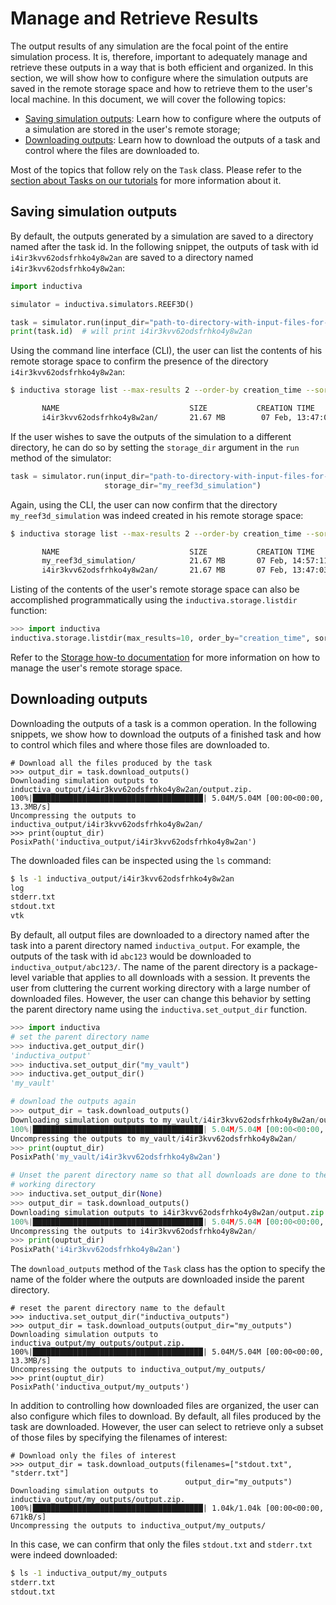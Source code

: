 # Manage and Retrieve Results

The output results of any simulation are the focal point of the entire simulation
process. It is, therefore, important to adequately manage and retrieve these
outputs in a way that is both efficient and organized. In this section, we will
show how to configure where the simulation outputs are saved in the remote storage
space and how to retrieve them to the user's local machine. In this document, we
will cover the following topics:
 * [Saving simulation outputs](#saving-simulation-outputs): Learn how to configure
   where the outputs of a simulation are stored in the user's remote storage;
 * [Downloading outputs](#downloading-outputs): Learn how to download the outputs
   of a task and control where the files are downloaded to.

Most of the topics that follow rely on the `Task` class. Please refer to the
[section about Tasks on our tutorials](https://tutorials.inductiva.ai/intro_to_api/tasks.html)
for more information about it.

## Saving simulation outputs

By default, the outputs generated by a simulation are saved to a directory named
after the task id. In the following snippet, the outputs of task with id
`i4ir3kvv62odsfrhko4y8w2an` are saved to a directory named
`i4ir3kvv62odsfrhko4y8w2an`:

```python
import inductiva

simulator = inductiva.simulators.REEF3D()

task = simulator.run(input_dir="path-to-directory-with-input-files-for-reef3d")
print(task.id)  # will print i4ir3kvv62odsfrhko4y8w2an
```

Using the command line interface (CLI), the user can list the contents of his remote
storage space to confirm the presence of the directory `i4ir3kvv62odsfrhko4y8w2an`:

```bash
$ inductiva storage list --max-results 2 --order-by creation_time --sort-order desc

       NAME                             SIZE           CREATION TIME
       i4ir3kvv62odsfrhko4y8w2an/       21.67 MB        07 Feb, 13:47:03

```

If the user wishes to save the outputs of the simulation to a different directory,
he can do so by setting the `storage_dir` argument in the `run` method of the
simulator:

```python
task = simulator.run(input_dir="path-to-directory-with-input-files-for-reef3d"
                     storage_dir="my_reef3d_simulation")
```

Again, using the CLI, the user can now confirm that the directory
`my_reef3d_simulation` was indeed created in his remote storage space:

```bash
$ inductiva storage list --max-results 2 --order-by creation_time --sort-order desc

       NAME                             SIZE           CREATION TIME
       my_reef3d_simulation/            21.67 MB       07 Feb, 14:57:11
       i4ir3kvv62odsfrhko4y8w2an/       21.67 MB       07 Feb, 13:47:03

```

Listing of the contents of the user's remote storage space can also be
accomplished programmatically using the `inductiva.storage.listdir` function:

```python
>>> import inductiva
inductiva.storage.listdir(max_results=10, order_by="creation_time", sort_order="desc")
```

Refer to the [Storage how-to documentation](manage-remote-storage.md) for more information
on how to manage the user's remote storage space.


## Downloading outputs

Downloading the outputs of a task is a common operation. In the following
snippets, we show how to download the outputs of a finished task and how to
control which files and where those files are downloaded to.

```console
# Download all the files produced by the task
>>> output_dir = task.download_outputs()
Downloading simulation outputs to inductiva_output/i4ir3kvv62odsfrhko4y8w2an/output.zip.
100%|██████████████████████████████████████| 5.04M/5.04M [00:00<00:00, 13.3MB/s]
Uncompressing the outputs to inductiva_output/i4ir3kvv62odsfrhko4y8w2an/
>>> print(ouptut_dir)
PosixPath('inductiva_output/i4ir3kvv62odsfrhko4y8w2an')
```

The downloaded files can be inspected using the `ls` command:

```bash
$ ls -1 inductiva_output/i4ir3kvv62odsfrhko4y8w2an
log
stderr.txt
stdout.txt
vtk
```

By default, all output files are downloaded to a directory named after the task
into a parent directory named `inductiva_output`. For example, the outputs
of the task with id `abc123` would be downloaded to `inductiva_output/abc123/`.
The name of the parent directory is a package-level variable that applies to all
downloads with a session. It prevents the user from cluttering the current
working directory with a large number of downloaded files. However, the user can
change this behavior by setting the parent directory name using the
`inductiva.set_output_dir` function.

```python
>>> import inductiva
# set the parent directory name
>>> inductiva.get_output_dir()
'inductiva_output'
>>> inductiva.set_output_dir("my_vault")
>>> inductiva.get_output_dir()
'my_vault'

# download the outputs again
>>> output_dir = task.download_outputs()
Downloading simulation outputs to my_vault/i4ir3kvv62odsfrhko4y8w2an/output.zip.
100%|██████████████████████████████████████| 5.04M/5.04M [00:00<00:00, 13.3MB/s]
Uncompressing the outputs to my_vault/i4ir3kvv62odsfrhko4y8w2an/
>>> print(ouptut_dir)
PosixPath('my_vault/i4ir3kvv62odsfrhko4y8w2an')

# Unset the parent directory name so that all downloads are done to the current
# working directory
>>> inductiva.set_output_dir(None)
>>> output_dir = task.download_outputs()
Downloading simulation outputs to i4ir3kvv62odsfrhko4y8w2an/output.zip.
100%|██████████████████████████████████████| 5.04M/5.04M [00:00<00:00, 13.3MB/s]
Uncompressing the outputs to i4ir3kvv62odsfrhko4y8w2an/
>>> print(ouptut_dir)
PosixPath('i4ir3kvv62odsfrhko4y8w2an')
```

The `download_outputs` method of the `Task` class has the option to specify the
name of the folder where the outputs are downloaded inside the parent directory.

```console
# reset the parent directory name to the default
>>> inductiva.set_output_dir("inductiva_outputs")
>>> output_dir = task.download_outputs(output_dir="my_outputs")
Downloading simulation outputs to inductiva_output/my_outputs/output.zip.
100%|██████████████████████████████████████| 5.04M/5.04M [00:00<00:00, 13.3MB/s]
Uncompressing the outputs to inductiva_output/my_outputs/
>>> print(ouptut_dir)
PosixPath('inductiva_output/my_outputs')
```

In addition to controlling how downloaded files are organized, the user can also
configure which files to download. By default, all files produced by the task are
downloaded. However, the user can select to retrieve only a subset of those files
by specifying the filenames of interest:

```console
# Download only the files of interest
>>> output_dir = task.download_outputs(filenames=["stdout.txt", "stderr.txt"]
                                       output_dir="my_outputs")
Downloading simulation outputs to inductiva_output/my_outputs/output.zip.
100%|██████████████████████████████████████| 1.04k/1.04k [00:00<00:00, 671kB/s]
Uncompressing the outputs to inductiva_output/my_outputs/
```
In this case, we can confirm that only the files `stdout.txt` and `stderr.txt`
were indeed downloaded:

```bash
$ ls -1 inductiva_output/my_outputs
stderr.txt
stdout.txt
```
